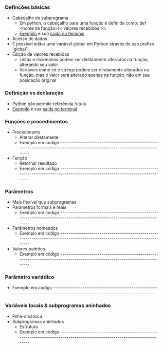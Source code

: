 ### Definções básicas 
- Cabeçalho de subprograma
  - Em python, o cabeçalho para uma função é definida como: def <nome da função>(< valores recebidos >):
  - [Exemplo](https://github.com/LeonardoCFilho/Diario_de_bordo_2-LPP-2024.1/blob/main/Codigos_e_Exemplos/01.Subprogramas/Slide_12/1.Exemplo_Funcao.py) e sua [saída no terminal](https://github.com/LeonardoCFilho/Diario_de_bordo_2-LPP-2024.1/blob/main/Codigos_e_Exemplos/01.Subprogramas/Slide_12/1.Exemplo_Funcao.png)
- Acesso de dados
 - É possível editar uma varáivel global em Python através do uso prefixo 'global' 
 - Edição de valores recebidos
   - Listas e dicionários podem ser diretamente alterados na função, alterando seu valor
   - Variáveis como int e strings podem ser diretamente alterados na função, mas o valor será alterado apenas na função, não em sua posicação original  

### Definição vs declaração
- Python não permite referência futura
- [Exemplo](https://github.com/LeonardoCFilho/Diario_de_bordo_2-LPP-2024.1/blob/main/Codigos_e_Exemplos/01.Subprogramas/Slide_12/2.Referencia_Futura.py) e sua [saída no terminal](https://github.com/LeonardoCFilho/Diario_de_bordo_2-LPP-2024.1/blob/main/Codigos_e_Exemplos/01.Subprogramas/Slide_12/2.Referencia_Futura.png)

### Funções e procedimentos
- Procedimento
  - Alterar diretamente
  - Exemplo em código -----------------------------------------------------------------------------------------------------------------------------
- Função
  - Retornar resultado
  - Exemplo em código -----------------------------------------------------------------------------------------------------------------------------

### Parâmetros
- Mais flexível que subprogramas
- Parâmetros formais e reais
  - Exemplo em código -----------------------------------------------------------------------------------------------------------------------------
- Parâmetros nomeados
  - Exemplo em código -----------------------------------------------------------------------------------------------------------------------------
- Valores padrões
  - Exemplo em código -----------------------------------------------------------------------------------------------------------------------------

### Parâmetro variádico 
- Exemplo em código -----------------------------------------------------------------------------------------------------------------------------

### Variáveis locais & subprogramas aninhados
- Pilha-dinâmica
- Subprogramas aninhados
  - Estrutura
  - Exemplo em código -----------------------------------------------------------------------------------------------------------------------------
